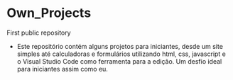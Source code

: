 # Own_Projects
 First public repository
 
  - Este repositório contém alguns projetos para iniciantes, desde um site simples até calculadoras e formulários utilizando html, css, javascript e o Visual Studio Code como ferramenta para a edição. Um desfio ideal para iniciantes assim como eu.
